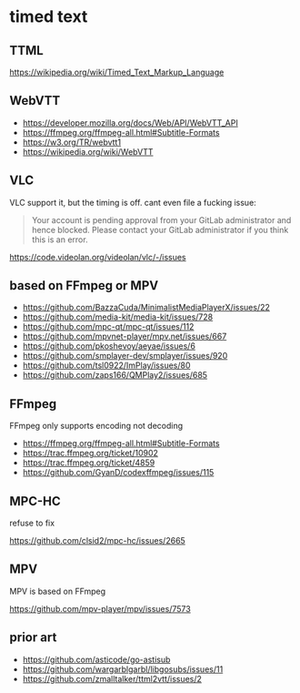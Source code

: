 # timed text

## TTML

<https://wikipedia.org/wiki/Timed_Text_Markup_Language>

## WebVTT

- <https://developer.mozilla.org/docs/Web/API/WebVTT_API>
- https://ffmpeg.org/ffmpeg-all.html#Subtitle-Formats
- https://w3.org/TR/webvtt1
- https://wikipedia.org/wiki/WebVTT

## VLC

VLC support it, but the timing is off. cant even file a fucking issue:

> Your account is pending approval from your GitLab administrator and hence
> blocked. Please contact your GitLab administrator if you think this is an
> error.

https://code.videolan.org/videolan/vlc/-/issues

## based on FFmpeg or MPV

- https://github.com/BazzaCuda/MinimalistMediaPlayerX/issues/22
- https://github.com/media-kit/media-kit/issues/728
- https://github.com/mpc-qt/mpc-qt/issues/112
- https://github.com/mpvnet-player/mpv.net/issues/667
- https://github.com/pkoshevoy/aeyae/issues/6
- https://github.com/smplayer-dev/smplayer/issues/920
- https://github.com/tsl0922/ImPlay/issues/80
- https://github.com/zaps166/QMPlay2/issues/685

## FFmpeg

FFmpeg only supports encoding not decoding

- https://ffmpeg.org/ffmpeg-all.html#Subtitle-Formats
- https://trac.ffmpeg.org/ticket/10902
- https://trac.ffmpeg.org/ticket/4859
- https://github.com/GyanD/codexffmpeg/issues/115

## MPC-HC

refuse to fix

https://github.com/clsid2/mpc-hc/issues/2665

## MPV

MPV is based on FFmpeg

https://github.com/mpv-player/mpv/issues/7573

## prior art

- https://github.com/asticode/go-astisub
- https://github.com/wargarblgarbl/libgosubs/issues/11
- https://github.com/zmalltalker/ttml2vtt/issues/2
